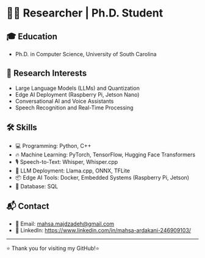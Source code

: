 # 👩‍🔬 Researcher | Ph.D. Student

## 🎓 Education
- Ph.D. in Computer Science, University of South Carolina
  
## 🧠 Research Interests
- Large Language Models (LLMs) and Quantization
- Edge AI Deployment (Raspberry Pi, Jetson Nano)
- Conversational AI and Voice Assistants
- Speech Recognition and Real-Time Processing

## 🛠 Skills
- 💻 Programming: Python, C++
- 🔥 Machine Learning: PyTorch, TensorFlow, Hugging Face Transformers
- 🎙 Speech-to-Text: Whisper, Whisper.cpp
- 🧩 LLM Deployment: Llama.cpp, ONNX, TFLite
- 📦 Edge AI Tools: Docker, Embedded Systems (Raspberry Pi, Jetson)
- 📜 Database: SQL

## 📬 Contact
- 📧 Email: mahsa.majdzadeh@gmail.com
- 🔗 LinkedIn: https://www.linkedin.com/in/mahsa-ardakani-246909103/

---
⭐ Thank you for visiting my GitHub!⭐
